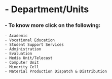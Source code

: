 # - **Department/Units**

### - To know more click on the following:

    - Academic
    - Vocational Education
    - Student Support Services
    - Administration
    - Evaluation
    - Media Unit/Telecast
    - Computer Unit
    - Minority Cell
    - Material Production Dispatch & Distribution
